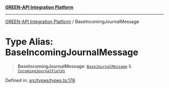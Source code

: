 [**GREEN-API Integration Platform**](../README.md)

***

[GREEN-API Integration Platform](../globals.md) / BaseIncomingJournalMessage

# Type Alias: BaseIncomingJournalMessage

> **BaseIncomingJournalMessage**: [`BaseJournalMessage`](../interfaces/BaseJournalMessage.md) & [`IncomingJournalFields`](../interfaces/IncomingJournalFields.md)

Defined in: [src/types/types.ts:176](https://github.com/green-api/greenapi-integration/blob/1e2009040b9fbee0c78f6935b3e8b1d1b6550313/src/types/types.ts#L176)
